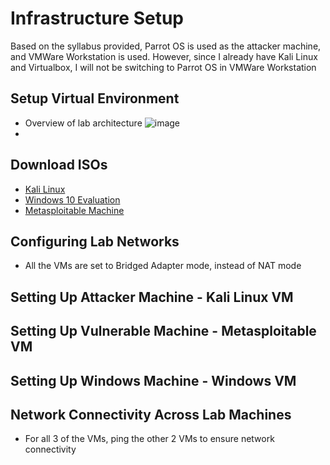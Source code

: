 # Infrastructure Setup
Based on the syllabus provided, Parrot OS is used as the attacker machine, and VMWare Workstation is used. However, since I already have Kali Linux and Virtualbox, I will not be switching to Parrot OS in VMWare Workstation


## Setup Virtual Environment
- Overview of lab architecture
  ![image](https://github.com/user-attachments/assets/c8012d2e-d3dc-427a-ba54-81769fa68e33)
- 


## Download ISOs
- [Kali Linux](https://cdimage.kali.org/kali-2024.3/kali-linux-2024.3-virtualbox-amd64.7z)
- [Windows 10 Evaluation](https://www.microsoft.com/en-in/evalcenter/download-windows-10-enterprise)
- [Metasploitable Machine](https://sourceforge.net/projects/metasploitable/files/Metasploitable2/metasploitable-linux-2.0.0.zip/download)

## Configuring Lab Networks
- All the VMs are set to Bridged Adapter mode, instead of NAT mode


## Setting Up Attacker Machine - Kali Linux VM


## Setting Up Vulnerable Machine - Metasploitable VM


## Setting Up Windows Machine - Windows VM


## Network Connectivity Across Lab Machines
- For all 3 of the VMs, ping the other 2 VMs to ensure network connectivity

